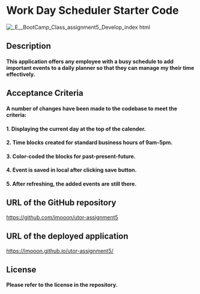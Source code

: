 # Work Day Scheduler Starter Code

![_E__BootCamp_Class_assignment5_Develop_index html](https://github.com/imooon/utor-assignment5/assets/110244046/456d0d45-93a9-4f06-96ec-d76f1a8f88f7)


## Description

#### This application offers any employee with a busy schedule to add important events to a daily planner so that they can manage my their time effectively.
 
## Acceptance Criteria

#### A number of changes have been made to the codebase to meet the criteria:

#### 1. Displaying the current day at the top of the calender.
#### 2. Time blocks created for standard business hours of 9am-5pm. 
#### 3. Color-coded the blocks for past-present-future.
#### 4. Event is saved in local after clicking save button. 
#### 5. After refreshing, the added events are still there.

## URL of the GitHub repository

https://github.com/imooon/utor-assignment5

## URL of the deployed application

https://imooon.github.io/utor-assignment5/

## License 

#### Please refer to the license in the repository.
